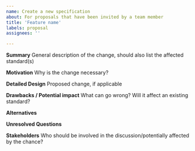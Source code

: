 ```yaml
---
name: Create a new specification
about: For proposals that have been invited by a team member
title: 'Feature name'
labels: proposal
assignees: ''

---
```


**Summary**
General description of the change, should also list the affected standard(s)

**Motivation**
Why is the change necessary?

**Detailed Design**
Proposed change, if applicable

**Drawbacks / Potential impact**
What can go wrong? Will it affect an existing standard?

**Alternatives**

**Unresolved Questions**

**Stakeholders**
Who should be involved in the discussion/potentially affected by the chance?

